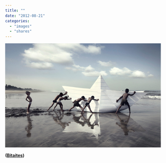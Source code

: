 ```yaml
---
title: ""
date: "2012-08-21"
categories: 
  - "images"
  - "shares"
---
```


![](images/tumblr_m8uas1c5Iz1qz4vrlo1_640.jpg)

**([Bitaites](http://www.bitaites.org/artamente/10-grandes-fotos-em-qualquer-parte-do-mundo/?utm_source=feedburner&utm_medium=feed&utm_campaign=Feed:%20bitaites/blog%20(Bitaites)))**
